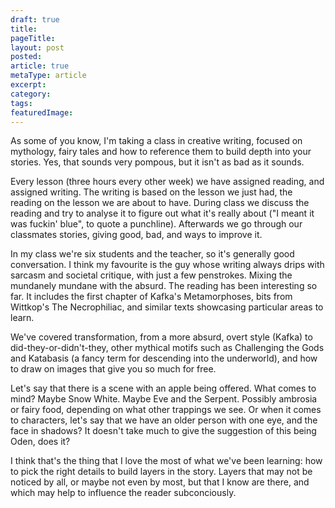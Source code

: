 ```yaml
---
draft: true
title: 
pageTitle:
layout: post
posted:
article: true
metaType: article
excerpt:
category:
tags:
featuredImage:
---
```


As some of you know, I'm taking a class in creative writing, focused on mythology, fairy tales and how to reference them to build depth into your stories. Yes, that sounds very pompous, but it isn't as bad as it sounds.

Every lesson (three hours every other week) we have assigned reading, and assigned writing. The writing is based on the lesson we just had, the reading on the lesson we are about to have. During class we discuss the reading and try to analyse it to figure out what it's really about ("I meant it was fuckin' blue", to quote a punchline). Afterwards we go through our classmates stories, giving good, bad, and ways to improve it.

In my class we're six students and the teacher, so it's generally good conversation. I think my favourite is the guy whose writing always drips with sarcasm and societal critique, with just a few penstrokes. Mixing the mundanely mundane with the absurd. The reading has been interesting so far. It includes the first chapter of Kafka's Metamorphoses, bits from Wittkop's The Necrophiliac, and similar texts showcasing particular areas to learn.

We've covered transformation, from a more absurd, overt style (Kafka) to did-they-or-didn't-they, other mythical motifs such as Challenging the Gods and Katabasis (a fancy term for descending into the underworld), and how to draw on images that give you so much for free.

Let's say that there is a scene with an apple being offered. What comes to mind? Maybe Snow White. Maybe Eve and the Serpent. Possibly ambrosia or fairy food, depending on what other trappings we see. Or when it comes to characters, let's say that we have an older person with one eye, and the face in shadows? It doesn't take much to give the suggestion of this being Oden, does it?

I think that's the thing that I love the most of what we've been learning: how to pick the right details to build layers in the story. Layers that may not be noticed by all, or maybe not even by most, but that I know are there, and which may help to influence the reader subconciously. 
